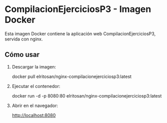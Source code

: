 # CompilacionEjerciciosP3 - Imagen Docker

Esta imagen Docker contiene la aplicación web CompilacionEjerciciosP3, servida con nginx.

## Cómo usar

1. Descargar la imagen:

    docker pull elritosan/nginx-compilacionejerciciosp3:latest

2. Ejecutar el contenedor:

    docker run -d -p 8080:80 elritosan/nginx-compilacionejerciciosp3:latest

3. Abrir en el navegador:

    [http://localhost:8080](http://localhost:8080)
